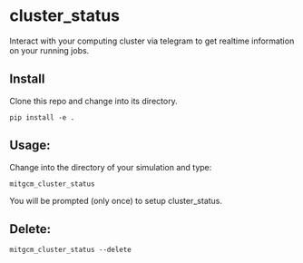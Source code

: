 # cluster_status
Interact with your computing cluster via telegram to get realtime information on your running jobs.


## Install
Clone this repo and change into its directory. 
```
pip install -e .
```

## Usage:
Change into the directory of your simulation and type:
```
mitgcm_cluster_status
```
You will be prompted (only once) to setup cluster_status.

## Delete:
```
mitgcm_cluster_status --delete
```